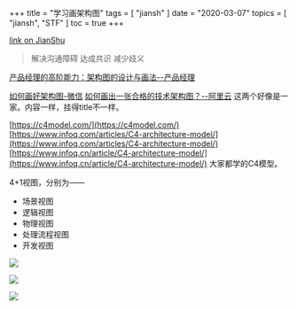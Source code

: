 +++
title = "学习画架构图"
tags = [
    "jiansh"
]
date = "2020-03-07"
topics = [
    "jiansh",
    "STF"
]
toc = true
+++



[link on JianShu](https://www.jianshu.com/p/acc51d387057)

>解决沟通障碍
达成共识
减少歧义

[产品经理的高阶能力：架构图的设计与画法--产品经理](http://www.woshipm.com/pmd/1065960.html)

[如何画好架构图-微信](https://mp.weixin.qq.com/s/S3qo-73mUrsVo6F3v-NnXg)
[如何画出一张合格的技术架构图？--阿里云](https://yq.aliyun.com/articles/697661)
这两个好像是一家。内容一样，挂得title不一样。

[https://c4model.com/](https://c4model.com/)
[https://www.infoq.com/articles/C4-architecture-model/](https://www.infoq.com/articles/C4-architecture-model/)
[https://www.infoq.cn/article/C4-architecture-model/](https://www.infoq.cn/article/C4-architecture-model/)
大家都学的C4模型。

4+1视图，分别为——
- 场景视图
- 逻辑视图
- 物理视图
- 处理流程视图
- 开发视图

![](https://upload-images.jianshu.io/upload_images/3296949-7682ae6116116954.png?imageMogr2/auto-orient/strip%7CimageView2/2/w/1240)

![](https://upload-images.jianshu.io/upload_images/3296949-f73d8320159682d2.png?imageMogr2/auto-orient/strip%7CimageView2/2/w/1240)

![](https://upload-images.jianshu.io/upload_images/3296949-6929bb3f78634c33.png?imageMogr2/auto-orient/strip%7CimageView2/2/w/1240)
